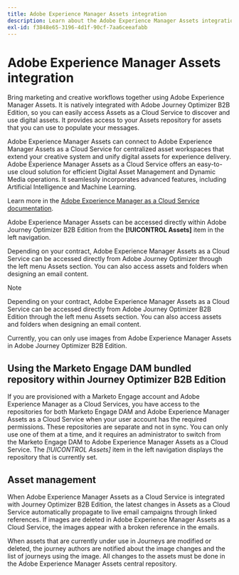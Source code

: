 ```yaml
---
title: Adobe Experience Manager Assets integration
description: Learn about the Adobe Experience Manager Assets integration for Adobe Journey Optimizer B2B Edition that you can use to extend your creative system and unify digital assets for experience delivery.
exl-id: f3848e65-3196-4d1f-90cf-7aa6ceeafabb
---
```

# Adobe Experience Manager Assets integration

Bring marketing and creative workflows together using Adobe Experience Manager Assets. It is natively integrated with Adobe Journey Optimizer B2B Edition, so you can easily access Assets as a Cloud Service to discover and use digital assets. It provides access to your Assets repository for assets that you can use to populate your messages.

Adobe Experience Manager Assets can connect to Adobe Experience Manager Assets as a Cloud Service for centralized asset workspaces that extend your creative system and unify digital assets for experience delivery. Adobe Experience Manager Assets as a Cloud Service offers an easy-to-use cloud solution for efficient Digital Asset Management and Dynamic Media operations. It seamlessly incorporates advanced features, including Artificial Intelligence and Machine Learning.

Learn more in the [Adobe Experience Manager as a Cloud Service documentation](https://experienceleague.adobe.com/en/docs/experience-manager-cloud-service/content/assets/overview).

Adobe Experience Manager Assets can be accessed directly within Adobe Journey Optimizer B2B Edition from the **[!UICONTROL Assets]** item in the left navigation.

Depending on your contract, Adobe Experience Manager Assets as a Cloud Service can be accessed directly from Adobe Journey Optimizer through the left menu Assets section. You can also access assets and folders when designing an email content.

>[!NOTE]
>
>Depending on your contract, Adobe Experience Manager Assets as a Cloud Service can be accessed directly from Adobe Journey Optimizer B2B Edition through the left menu Assets section. You can also access assets and folders when designing an email content.

Currently, you can only use images from Adobe Experience Manager Assets in Adobe Journey Optimizer B2B Edition.

## Using the Marketo Engage DAM bundled repository within Journey Optimizer B2B Edition

If you are provisioned with a Marketo Engage account and Adobe Experience Manager as a Cloud Services, you have access to the repositories for both Marketo Engage DAM and Adobe Experience Manager Assets as a Cloud Service when your user account has the required permissions. These repositories are separate and not in sync. You can only use one of them at a time, and it requires an administrator to switch from the Marketo Engage DAM to Adobe Experience Manager Assets as a Cloud Service. The _[!UICONTROL Assets]_ item in the left navigation displays the repository that is currently set.

## Asset management

When Adobe Experience Manager Assets as a Cloud Service is integrated with Journey Optimizer B2B Edition, the latest changes in Assets as a Cloud Service automatically propagate to live email campaigns through linked references. If images are deleted in Adobe Experience Manager Assets as a Cloud Service, the images appear with a broken reference in the emails.

When assets that are currently under use in Journeys are modified or deleted, the journey authors are notified about the image changes and the list of journeys using the image. All changes to the assets must be done in the Adobe Experience Manager Assets central repository.
